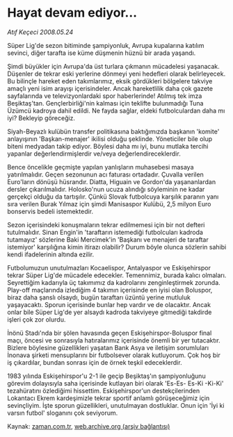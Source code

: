 # Hayat devam ediyor...

*Atıf Keçeci 2008.05.24*

<tr><td class="metin" colspan="2" style="padding-top: 20px; padding-left: 5px; padding-right: 10px;">Süper Lig'de sezon bitiminde şampiyonluk, Avrupa kupalarına katılım sevinci, diğer tarafta ise küme düşmenin hüznü bir arada yaşandı.</td></tr><tr><td class="metin" colspan="2" style="padding-top: 20px; padding-left: 5px; padding-right: 10px;"><p>Şimdi büyükler için Avrupa'da üst turlara çıkmanın mücadelesi yaşanacak. Düşenler de tekrar eski yerlerine dönmeyi yeni hedefleri olarak belirleyecek. Bu bilinçle hareket eden takımlarımız, eksik gördükleri bölgelere takviye amaçlı yeni isim arayışı içerisindeler. Ancak hareketlilik daha çok gazete sayfalarında ve televizyonlardaki spor haberlerinde! Atılmış tek imza Beşiktaş'tan. Gençlerbirliği'nin kalması için teklifte bulunmadığı Tuna Üzümcü kadroya dahil edildi. Ne fayda sağlar, eldeki futbolculardan daha mı iyi? Bekleyip göreceğiz. 
<p>Siyah-Beyazlı kulübün transfer politikasına baktığımızda başkanın 'komite' anlayışının 'Başkan-menajer' ikilisi olduğu şeklinde. Yöneticiler bile olup biteni medyadan takip ediyor. Böylesi daha mı iyi, bunu mutlaka tercihi yapanlar değerlendirmişlerdir ve/veya değerlendireceklerdir.
<p>Bence öncelikle geçmişte yapılan yanlışların muhasebesi masaya yatırılmalıdır. Geçen sezonunun acı faturası ortadadır. Çuvalla verilen Euro'ların dönüşü hüsrandır. Diatta, Higuain ve Gordon'da yaşananlardan dersler çıkarılmalıdır. Holosko'nun ucuza alındığı söyleminin ne kadar gerçekçi olduğu da tartışılır. Çünkü Slovak futbolcuya karşılık paranın yanı sıra verilen Burak Yılmaz için şimdi Manisaspor Kulübü, 2,5 milyon Euro bonservis bedeli istemektedir. 
<p>Sezon içerisindeki konuşmaların tekrar edilmemesi için bir not defteri tutulmalıdır. Sinan Engin'in 'taraftarın istemediği futbolcuları kadroda tutamayız' sözlerine Baki Mercimek'in 'Başkanı ve menajeri de taraftar istemiyor' karşılığına kimin itirazı olabilir? Durum böyle olunca sözlerin sahibi kendi ifadelerinin altında ezilir. 
<p>Futbolumuzun unutulmazları Kocaelispor, Antalyaspor ve Eskişehirspor tekrar Süper Lig'de mücadele edecekler. Temennimiz, burada kalıcı olmaları. Seyrettiğim kadarıyla üç takımımız da kadrolarını zenginleştirmek zorunda. Play-off maçlarında izlediğim 4 takımın içerisinde en iyisi olan Boluspor, biraz daha şanslı olsaydı, bugün taraftarı üzüntü yerine mutluluk yaşayacaktı. Sporun içerisinde bunlar hep vardır ve de olacaktır. Ancak onlar bile Süper Lig'de yer alsaydı kadroda takviyeye gitmediği takdirde işleri çok zor olurdu.
<p>İnönü Stadı'nda bir şölen havasında geçen Eskişehirspor-Boluspor final maçı, öncesi ve sonrasıyla hatıralarımız içerisinde önemli bir yer tutacaktır. Bizlere böylesine güzellikleri yaşatan Bank Asya ve iletişim sorumluları İnonava şirketi mensuplarını bir futbolsever olarak kutluyorum. Çok hoş bir iş çıkardılar, bundan sonrası için de örnek teşkil edeceklerdir.
<p>1983 yılında Eskişehirspor'u 2-1 ile geçip Beşiktaş'ın şampiyonluğunu görevim dolayısıyla saha içerisinde kutlayan biri olarak 'Es-Es- Es-Ki -Ki-Ki' tezahüratını özlediğimi hissettim. Eskişehirspor'un destekçilerinden Lokantacı Ekrem kardeşimizle tekrar sportif anlamlı görüşeceğimiz için sevinçliyim. İşte sporun güzellikleri, unutulmayan dostluklar. Onun için 'İyi ki varsın futbol' sloganını çok seviyorum.<br/></p></p></p></p></p></p></p></td></tr>

Kaynak: [zaman.com.tr](http://zaman.com.tr/yazar.do?yazino=693468), [web.archive.org (arşiv bağlantısı)](http://web.archive.org/web/20080525072327/http://www.zaman.com.tr:80/yazar.do?yazino=693468)
